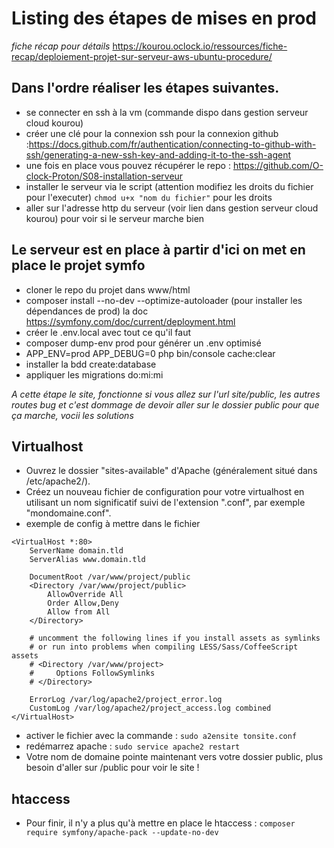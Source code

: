 # Listing des étapes de mises en prod

*fiche récap pour détails* 
https://kourou.oclock.io/ressources/fiche-recap/deploiement-projet-sur-serveur-aws-ubuntu-procedure/

## Dans l'ordre réaliser les étapes suivantes.

- se connecter en ssh à la vm (commande dispo dans gestion serveur cloud kourou)
- créer une clé pour la connexion ssh pour la connexion github :https://docs.github.com/fr/authentication/connecting-to-github-with-ssh/generating-a-new-ssh-key-and-adding-it-to-the-ssh-agent
- une fois en place vous pouvez récupérer le repo : https://github.com/O-clock-Proton/S08-installation-serveur 
- installer le serveur via le script (attention modifiez les droits du fichier pour l'executer) `chmod u+x "nom du fichier"` pour les droits
- aller sur l'adresse http du serveur (voir lien dans gestion serveur cloud kourou) pour voir si le serveur marche bien

## Le serveur est en place à partir d'ici on met en place le projet symfo

- cloner le repo du projet dans www/html
- composer install --no-dev --optimize-autoloader (pour installer les dépendances de prod) la doc https://symfony.com/doc/current/deployment.html
- créer le .env.local avec tout ce qu'il faut 
- composer dump-env prod pour générer un .env optimisé
- APP_ENV=prod APP_DEBUG=0 php bin/console cache:clear
- installer la bdd create:database
- appliquer les migrations do:mi:mi

*A cette étape le site, fonctionne si vous allez sur l'url site/public, les autres routes bug et c'est dommage de devoir aller sur le dossier public pour que ça marche, vocii les solutions*

## Virtualhost

- Ouvrez le dossier "sites-available" d'Apache (généralement situé dans /etc/apache2/).
- Créez un nouveau fichier de configuration pour votre virtualhost en utilisant un nom significatif suivi de l'extension ".conf", par exemple "mondomaine.conf".
- exemple de config à mettre dans le fichier
```
<VirtualHost *:80>
    ServerName domain.tld
    ServerAlias www.domain.tld

    DocumentRoot /var/www/project/public
    <Directory /var/www/project/public>
        AllowOverride All
        Order Allow,Deny
        Allow from All
    </Directory>

    # uncomment the following lines if you install assets as symlinks
    # or run into problems when compiling LESS/Sass/CoffeeScript assets
    # <Directory /var/www/project>
    #     Options FollowSymlinks
    # </Directory>

    ErrorLog /var/log/apache2/project_error.log
    CustomLog /var/log/apache2/project_access.log combined
</VirtualHost>
```
- activer le fichier avec la commande : `sudo a2ensite tonsite.conf`
- redémarrez apache : `sudo service apache2 restart`
- Votre nom de domaine pointe maintenant vers votre dossier public, plus besoin d'aller sur /public pour voir le site ! 

## htaccess
- Pour finir, il n'y a plus qu'à mettre en place le htaccess : `composer require symfony/apache-pack --update-no-dev`